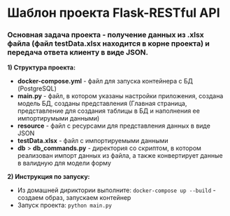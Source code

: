 # Шаблон проекта Flask-RESTful API
### Основная задача проекта - получение данных из .xlsx файла (файл testData.xlsx находится в корне проекта) и передача ответа клиенту в виде JSON.
**1) Структура проекта:**
* __docker-compose.yml__ - файл для запуска контейнера с БД (PostgreSQL)
* __main.py__ - файл, в котором указаны настройки приложения, создана модель БД, созданы представления (Главная страница, представление для 
создания таблицы в БД и наполнения ее импортирумыми данными)
* __resource__ - файл с ресурсами для представления данных в виде JSON
* __testData.xlsx__ - файл с импортируемыми данными
* __db__ > __db_commands.py__ - директория со скриптом, в котором реализован импорт данных из файла, а также конвертирует данные 
в валидную для модели форму

**2) Инструкция по запуску:**
* Из домашней дириктории выполните:
`docker-compose up --build` - создаем образ, запускаем контейнер
* Запуск проекта:
 `python main.py`
